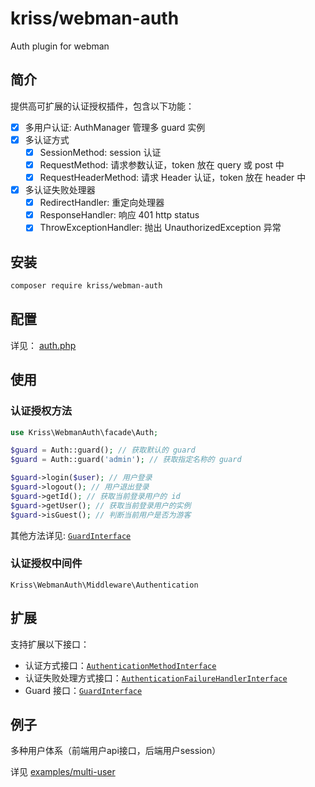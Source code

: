 # kriss/webman-auth

Auth plugin for webman

## 简介

提供高可扩展的认证授权插件，包含以下功能：

- [x] 多用户认证: AuthManager 管理多 guard 实例
- [x] 多认证方式
  - [x] SessionMethod: session 认证
  - [x] RequestMethod: 请求参数认证，token 放在 query 或 post 中
  - [x] RequestHeaderMethod: 请求 Header 认证，token 放在 header 中
- [x] 多认证失败处理器
  - [x] RedirectHandler: 重定向处理器
  - [x] ResponseHandler: 响应 401 http status
  - [x] ThrowExceptionHandler: 抛出 UnauthorizedException 异常
    
## 安装

```bash
composer require kriss/webman-auth
```

## 配置

详见： [auth.php](src/config/plugin/kriss/webman-auth/auth.php)

## 使用

### 认证授权方法

```php
use Kriss\WebmanAuth\facade\Auth;

$guard = Auth::guard(); // 获取默认的 guard
$guard = Auth::guard('admin'); // 获取指定名称的 guard

$guard->login($user); // 用户登录
$guard->logout(); // 用户退出登录
$guard->getId(); // 获取当前登录用户的 id
$guard->getUser(); // 获取当前登录用户的实例
$guard->isGuest(); // 判断当前用户是否为游客
```

其他方法详见: [`GuardInterface`](src/Interfaces/GuardInterface.php)

### 认证授权中间件

`Kriss\WebmanAuth\Middleware\Authentication`

## 扩展

支持扩展以下接口：

- 认证方式接口：[`AuthenticationMethodInterface`](src/Interfaces/AuthenticationMethodInterface.php)
- 认证失败处理方式接口：[`AuthenticationFailureHandlerInterface`](src/Interfaces/AuthenticationFailureHandlerInterface.php)
- Guard 接口：[`GuardInterface`](src/Interfaces/GuardInterface.php)

## 例子

多种用户体系（前端用户api接口，后端用户session）

详见 [examples/multi-user](examples/multi-user)